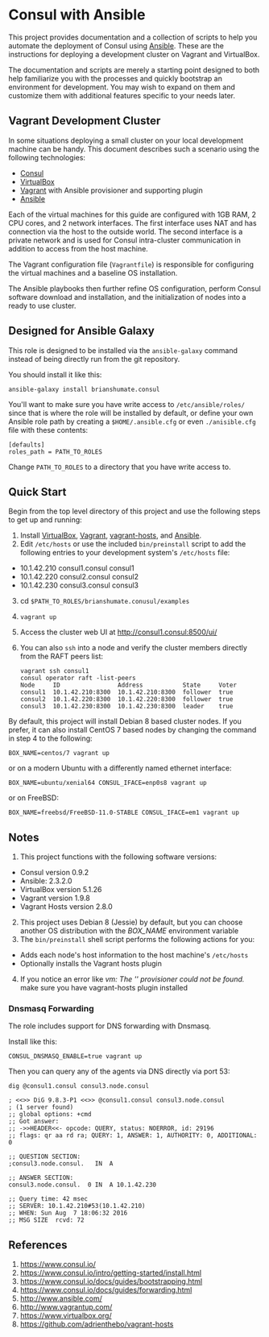 # Consul with Ansible

This project provides documentation and a collection of scripts to help you
automate the deployment of Consul using
[Ansible](https://www.ansible.com/). These are the instructions for
deploying a development cluster on Vagrant and VirtualBox.

The documentation and scripts are merely a starting point designed to both
help familiarize you with the processes and quickly bootstrap an environment
for development. You may wish to expand on them and customize
them with additional features specific to your needs later.

## Vagrant Development Cluster

In some situations deploying a small cluster on your local development
machine can be handy. This document describes such a scenario using the
following technologies:

* [Consul](https://consul.io)
* [VirtualBox](https://www.virtualbox.org/)
* [Vagrant](http://www.vagrantup.com/) with Ansible provisioner and
  supporting plugin
* [Ansible](https://www.ansible.com/)

Each of the virtual machines for this guide are configured with
1GB RAM, 2 CPU cores, and 2 network interfaces. The first interface uses
NAT and has connection via the host to the outside world. The second
interface is a private network and is used for Consul intra-cluster
communication in addition to access from the host machine.

The Vagrant configuration file (`Vagrantfile`) is responsible for
configuring the virtual machines and a baseline OS installation.

The Ansible playbooks then further refine OS configuration, perform Consul
software download and installation, and the initialization of nodes
into a ready to use cluster.

## Designed for Ansible Galaxy

This role is designed to be installed via the `ansible-galaxy` command
instead of being directly run from the git repository.

You should install it like this:

```
ansible-galaxy install brianshumate.consul
```

You'll want to make sure you have write access to `/etc/ansible/roles/` since
that is where the role will be installed by default, or define your own
Ansible role path by creating a `$HOME/.ansible.cfg` or even `./anisible.cfg`
file with these contents:

```
[defaults]
roles_path = PATH_TO_ROLES
```

Change `PATH_TO_ROLES` to a directory that you have write access to.

## Quick Start

Begin from the top level directory of this project and use the following
steps to get up and running:

1. Install [VirtualBox](https://www.virtualbox.org/wiki/Downloads), [Vagrant](http://downloads.vagrantup.com/), [vagrant-hosts](https://github.com/adrienthebo/vagrant-hosts), and [Ansible](http://docs.ansible.com/ansible/intro_installation.html).
2. Edit `/etc/hosts` or use the included `bin/preinstall` script to add
   the following entries to your development system's `/etc/hosts` file:
 * 10.1.42.210 consul1.consul consul1
 * 10.1.42.220 consul2.consul consul2
 * 10.1.42.230 consul3.consul consul3
3. cd `$PATH_TO_ROLES/brianshumate.conusul/examples`
4. `vagrant up`
5. Access the cluster web UI at http://consul1.consul:8500/ui/
6. You can also `ssh` into a node and verify the cluster members directly
   from the RAFT peers list:

    ```
    vagrant ssh consul1
    consul operator raft -list-peers
    Node     ID                Address           State     Voter
    consul1  10.1.42.210:8300  10.1.42.210:8300  follower  true
    consul2  10.1.42.220:8300  10.1.42.220:8300  follower  true
    consul3  10.1.42.230:8300  10.1.42.230:8300  leader    true
    ```

By default, this project will install Debian 8 based cluster nodes. If you
prefer, it can also install CentOS 7 based nodes by changing the command
in step 4 to the following:

```
BOX_NAME=centos/7 vagrant up
```

or on a modern Ubuntu with a differently named ethernet interface:

```
BOX_NAME=ubuntu/xenial64 CONSUL_IFACE=enp0s8 vagrant up
```

or on FreeBSD:

```
BOX_NAME=freebsd/FreeBSD-11.0-STABLE CONSUL_IFACE=em1 vagrant up
```

## Notes

1. This project functions with the following software versions:
  * Consul version 0.9.2
  * Ansible: 2.3.2.0
  * VirtualBox version 5.1.26
  * Vagrant version 1.9.8
  * Vagrant Hosts version 2.8.0
2. This project uses Debian 8 (Jessie) by default, but you can choose another
   OS distribution with the *BOX_NAME* environment variable
3. The `bin/preinstall` shell script performs the following actions for you:
 * Adds each node's host information to the host machine's `/etc/hosts`
 * Optionally installs the Vagrant hosts plugin
4. If you notice an error like *vm: The '' provisioner could not be found.*
   make sure you have vagrant-hosts plugin installed

### Dnsmasq Forwarding

The role includes support for DNS forwarding with Dnsmasq.

Install like this:

```
CONSUL_DNSMASQ_ENABLE=true vagrant up
```

Then you can query any of the agents via DNS directly via port 53:

```
dig @consul1.consul consul3.node.consul

; <<>> DiG 9.8.3-P1 <<>> @consul1.consul consul3.node.consul
; (1 server found)
;; global options: +cmd
;; Got answer:
;; ->>HEADER<<- opcode: QUERY, status: NOERROR, id: 29196
;; flags: qr aa rd ra; QUERY: 1, ANSWER: 1, AUTHORITY: 0, ADDITIONAL: 0

;; QUESTION SECTION:
;consul3.node.consul.   IN  A

;; ANSWER SECTION:
consul3.node.consul.  0 IN  A 10.1.42.230

;; Query time: 42 msec
;; SERVER: 10.1.42.210#53(10.1.42.210)
;; WHEN: Sun Aug  7 18:06:32 2016
;; MSG SIZE  rcvd: 72
```

## References

1. https://www.consul.io/
2. https://www.consul.io/intro/getting-started/install.html
3. https://www.consul.io/docs/guides/bootstrapping.html
4. https://www.consul.io/docs/guides/forwarding.html
5. http://www.ansible.com/
6. http://www.vagrantup.com/
7. https://www.virtualbox.org/
8. https://github.com/adrienthebo/vagrant-hosts
